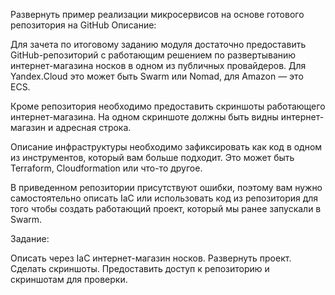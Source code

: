 Развернуть пример реализации микросервисов на основе готового репозитория на GitHub
Описание:

Для зачета по итоговому заданию модуля достаточно предоставить GitHub-репозиторий с работающим решением по развертыванию интернет-магазина носков в одном из публичных провайдеров. Для Yandex.Сloud это может быть Swarm или Nomad, для Amazon — это ECS.

Кроме репозитория необходимо предоставить скриншоты работающего интернет-магазина. На одном скриншоте должны быть видны интернет-магазин и адресная строка.

Описание инфраструктуры необходимо зафиксировать как код в одном из инструментов, который вам больше подходит. Это может быть Terraform, Cloudformation или что-то другое.

В приведенном репозитории присутствуют ошибки, поэтому вам нужно самостоятельно описать IaC или использовать код из репозитория для того чтобы создать работающий проект, который мы ранее запускали в Swarm.

Задание:

Описать через IaC интернет-магазин носков.
Развернуть проект.
Сделать скриншоты.
Предоставить доступ к репозиторию и скриншотам для проверки.

